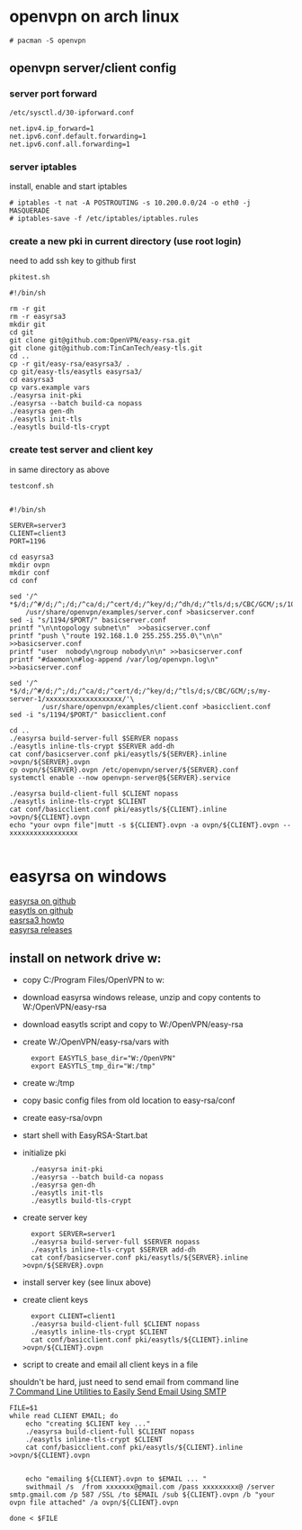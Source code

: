 
# openvpn on arch linux

`# pacman -S openvpn`

## openvpn server/client config

### server port forward

```
/etc/sysctl.d/30-ipforward.conf

net.ipv4.ip_forward=1
net.ipv6.conf.default.forwarding=1
net.ipv6.conf.all.forwarding=1
```

### server iptables

install, enable and start iptables

```
# iptables -t nat -A POSTROUTING -s 10.200.0.0/24 -o eth0 -j MASQUERADE
# iptables-save -f /etc/iptables/iptables.rules
```


### create a new pki in current directory (use root login)

need to add ssh key to github first

```
pkitest.sh

#!/bin/sh

rm -r git
rm -r easyrsa3
mkdir git
cd git
git clone git@github.com:OpenVPN/easy-rsa.git
git clone git@github.com:TinCanTech/easy-tls.git
cd ..
cp -r git/easy-rsa/easyrsa3/ .
cp git/easy-tls/easytls easyrsa3/
cd easyrsa3
cp vars.example vars
./easyrsa init-pki
./easyrsa --batch build-ca nopass
./easyrsa gen-dh
./easytls init-tls
./easytls build-tls-crypt

```

### create test server and client key

in same directory as above

```
testconf.sh


#!/bin/sh

SERVER=server3
CLIENT=client3
PORT=1196

cd easyrsa3
mkdir ovpn
mkdir conf
cd conf

sed '/^ *$/d;/^#/d;/^;/d;/^ca/d;/^cert/d;/^key/d;/^dh/d;/^tls/d;s/CBC/GCM/;s/10\.8/10.200/'\
	/usr/share/openvpn/examples/server.conf >basicserver.conf
sed -i "s/1194/$PORT/" basicserver.conf
printf "\n\ntopology subnet\n"	>>basicserver.conf
printf "push \"route 192.168.1.0 255.255.255.0\"\n\n" >>basicserver.conf
printf "user  nobody\ngroup nobody\n\n" >>basicserver.conf
printf "#daemon\n#log-append /var/log/openvpn.log\n" >>basicserver.conf

sed '/^ *$/d;/^#/d;/^;/d;/^ca/d;/^cert/d;/^key/d;/^tls/d;s/CBC/GCM/;s/my-server-1/xxxxxxxxxxxxxxxxxxx/'\
       	/usr/share/openvpn/examples/client.conf >basicclient.conf
sed -i "s/1194/$PORT/" basicclient.conf

cd ..
./easyrsa build-server-full $SERVER nopass
./easytls inline-tls-crypt $SERVER add-dh
cat conf/basicserver.conf pki/easytls/${SERVER}.inline >ovpn/${SERVER}.ovpn
cp ovpn/${SERVER}.ovpn /etc/openvpn/server/${SERVER}.conf
systemctl enable --now openvpn-server@${SERVER}.service

./easyrsa build-client-full $CLIENT nopass
./easytls inline-tls-crypt $CLIENT
cat conf/basicclient.conf pki/easytls/${CLIENT}.inline >ovpn/${CLIENT}.ovpn
echo "your ovpn file"|mutt -s ${CLIENT}.ovpn -a ovpn/${CLIENT}.ovpn -- xxxxxxxxxxxxxxxxx


```

# easyrsa on windows

[easyrsa on github](https://github.com/OpenVPN/easy-rsa)  
[easytls on github](https://github.com/TinCanTech/easy-tls)  
[easrsa3 howto](https://community.openvpn.net/openvpn/wiki/EasyRSA3-OpenVPN-Howto#PKIprocedure:ProducingyourcompletePKIontheCAmachine)  
[easyrsa releases](https://github.com/OpenVPN/easy-rsa/releases/)

## install on network drive w:

* copy C:/Program Files/OpenVPN to w:  
* download easyrsa windows release, unzip and copy contents to W:/OpenVPN/easy-rsa
* download easytls script and copy to W:/OpenVPN/easy-rsa
* create W:/OpenVPN/easy-rsa/vars with

        export EASYTLS_base_dir="W:/OpenVPN"  
        export EASYTLS_tmp_dir="W:/tmp"  
* create w:/tmp
* copy basic config files from old location to easy-rsa/conf
* create easy-rsa/ovpn 
* start shell with EasyRSA-Start.bat
* initialize pki

        ./easyrsa init-pki
        ./easyrsa --batch build-ca nopass
        ./easyrsa gen-dh
        ./easytls init-tls
        ./easytls build-tls-crypt

* create server key

        export SERVER=server1
        ./easyrsa build-server-full $SERVER nopass
        ./easytls inline-tls-crypt $SERVER add-dh
        cat conf/basicserver.conf pki/easytls/${SERVER}.inline >ovpn/${SERVER}.ovpn

* install server key (see linux above)
* create client keys

        export CLIENT=client1
        ./easyrsa build-client-full $CLIENT nopass
        ./easytls inline-tls-crypt $CLIENT
        cat conf/basicclient.conf pki/easytls/${CLIENT}.inline >ovpn/${CLIENT}.ovpn

* script to create and email all client keys in a file

shouldn't be hard, just need to send email from command line  
[7 Command Line Utilities to Easily Send Email Using SMTP  ](https://www.raymond.cc/blog/sending-email-using-command-line-useful-for-downtime-alert-notification/)




```
FILE=$1
while read CLIENT EMAIL; do
    echo "creating $CLIENT key ..."
    ./easyrsa build-client-full $CLIENT nopass
    ./easytls inline-tls-crypt $CLIENT
    cat conf/basicclient.conf pki/easytls/${CLIENT}.inline >ovpn/${CLIENT}.ovpn


    echo "emailing ${CLIENT}.ovpn to $EMAIL ... "
    swithmail /s  /from xxxxxxx@gmail.com /pass xxxxxxxxx@ /server smtp.gmail.com /p 587 /SSL /to $EMAIL /sub ${CLIENT}.ovpn /b "your ovpn file attached" /a ovpn/${CLIENT}.ovpn

done < $FILE

```

